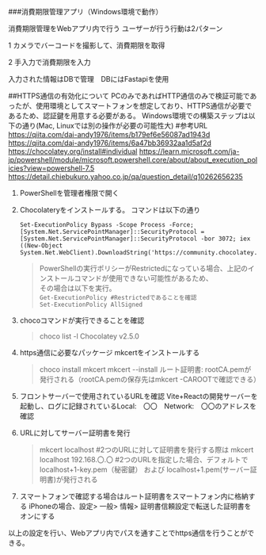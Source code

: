 ###消費期限管理アプリ（Windows環境で動作）

消費期限管理をWebアプリ内で行う
ユーザーが行う行動は2パターン

1 カメラでバーコードを撮影して、消費期限を取得

2 手入力で消費期限を入力

入力された情報はDBで管理　DBにはFastapiを使用

##HTTPS通信の有効化について
PCのみであればHTTP通信のみで検証可能であったが、使用環境としてスマートフォンを想定しており、HTTPS通信が必要であるため、認証鍵を用意する必要がある。
Windows環境での構築ステップは以下の通り(Mac, Linuxでは別の操作が必要の可能性大)
#参考URL
https://qiita.com/dai-andy1976/items/b179ef6e56087ad1943d
https://qiita.com/dai-andy1976/items/6a47bb36932aa1d5af2d
https://chocolatey.org/install#individual
https://learn.microsoft.com/ja-jp/powershell/module/microsoft.powershell.core/about/about_execution_policies?view=powershell-7.5
https://detail.chiebukuro.yahoo.co.jp/qa/question_detail/q10262656235

1. PowerShellを管理者権限で開く
2. Chocolateryをインストールする。
   コマンドは以下の通り
   ```
   Set-ExecutionPolicy Bypass -Scope Process -Force; [System.Net.ServicePointManager]::SecurityProtocol = [System.Net.ServicePointManager]::SecurityProtocol -bor 3072; iex ((New-Object System.Net.WebClient).DownloadString('https://community.chocolatey.org/install.ps1'))
   ```
   > PowerShellの実行ポリシーがRestrictedになっている場合、上記のインストールコマンドが使用できない可能性があるため、\
   > その場合は以下を実行。\
   `Get-ExecutionPolicy #Restrictedであることを確認`\
   `Set-ExecutionPolicy AllSigned`

4. chocoコマンドが実行できることを確認
   > choco list -l
   Chocolatey v2.5.0
5. https通信に必要なパッケージ mkcertをインストールする
   > choco install mkcert
   > mkcert --install
   ルート証明書: rootCA.pemが発行される（rootCA.pemの保存先はmkcert -CAROOTで確認できる）
6. フロントサーバーで使用されているURLを確認
   Vite+Reactの開発サーバーを起動し、ログに記録されているLocal:　〇〇　Network:　〇〇のアドレスを確認
7. URLに対してサーバー証明書を発行
   > mkcert localhost
   > #2つのURLに対して証明書を発行する際は
   > mkcert localhost 192.168.〇.〇
   > #2つのURLを指定した場合、デフォルトでlocalhost+1-key.pem（秘密鍵） および localhost+1.pem(サーバー証明書)が発行される
8. スマートフォンで確認する場合はルート証明書をスマートフォン内に格納する
   iPhoneの場合、設定> 一般> 情報> 証明書信頼設定で転送した証明書をオンにする

以上の設定を行い、Webアプリ内でパスを通すことでhttps通信を行うことができる。
